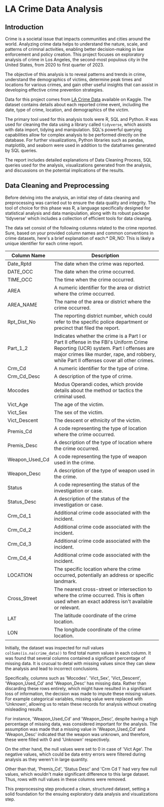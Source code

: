 # LA Crime Data Analysis

## Introduction
Crime is a societal issue that impacts communities and cities around the world. Analyzing crime data helps to understand the nature, scale, and patterns of
criminal activities, enabling better decision-making in law enforcement and policy creation. This project focuses on exploratory analysis of crime 
 in Los Angeles, the second-most populous city in the United States, from 2020 to first quarter of 2023.

The objective of this analysis is to reveal patterns and trends in crime, understand the demographics of victims, determine peak times and locations for various crimes,
and gain other useful insights that can assist in developing effective crime prevention strategies.

Data for this project comes from [LA Crime Data](https://www.kaggle.com/datasets/chaitanyakck/crime-data-from-2020-to-present) available on Kaggle. The dataset contains
details about each reported crime event, including the date, type of crime, location, and demographics of the victim.

The primary tool used for this analysis tools were R, SQL and Python. R was used for cleaning the data using a library called `tidyverse`, which assists with data import, 
tidying and manipulation. SQL's powerful querying capabilities allow for complex analysis to be performed directly on the database. For further visualizations,
Python libraries such as pandas, matplotlib, and seaborn were used in addition to the dataframes generated by SQL queries.

The report includes detailed explanations of Data Cleaning Process, SQL queries used for the analysis, visualizations generated from the analysis, and discussions on the 
potential implications of the results.

## Data Cleaning and Preprocessing
Before delving into the analysis, an initial step of data cleaning and preprocessing was carried out to ensure the data quality and integrity. The tool of choice for this
phase was R, a language specifically designed for statistical analysis and data manipulation, along with its robust package 'tidyverse' which includes a collection of 
efficient tools for data cleaning.

The data set consist of the following columns related to the crime reported.
Sure, based on your provided column names and common conventions in crime datasets, here's a brief explanation of each:* DR_NO: This is likely a unique identifier for each crime report.

| Column Name | Description |
| ----------- | ----------- |
| Date_Rptd | The date when the crime was reported. |
| DATE_OCC | The date when the crime occurred. |
| TIME_OCC | The time when the crime occurred. |
| AREA | A numeric identifier for the area or district where the crime occurred. |
| AREA_NAME | The name of the area or district where the crime occurred. |
| Rpt_Dist_No | The reporting district number, which could refer to the specific police department or precinct that filed the report. |
| Part_1_2 | Indicates whether the crime is a Part I or Part II offense in the FBI's Uniform Crime Reporting (UCR) system. Part I offenses are major crimes like murder, rape, and robbery, while Part II offenses cover all other crimes. |
| Crm_Cd | A numeric identifier for the type of crime. |
| Crm_Cd_Desc | A description of the type of crime. |
| Mocodes | Modus Operandi codes, which provide details about the method or tactics the criminal used. |
| Vict_Age | The age of the victim. |
| Vict_Sex | The sex of the victim. |
| Vict_Descent | The descent or ethnicity of the victim. |
| Premis_Cd | A code representing the type of location where the crime occurred. |
| Premis_Desc | A description of the type of location where the crime occurred. |
| Weapon_Used_Cd | A code representing the type of weapon used in the crime. |
| Weapon_Desc | A description of the type of weapon used in the crime. |
| Status | A code representing the status of the investigation or case. |
| Status_Desc | A description of the status of the investigation or case. |
| Crm_Cd_1 | Additional crime code associated with the incident. |
| Crm_Cd_2 | Additional crime code associated with the incident. |
| Crm_Cd_3 | Additional crime code associated with the incident. |
| Crm_Cd_4 | Additional crime code associated with the incident. |
| LOCATION | The specific location where the crime occurred, potentially an address or specific landmark. |
| Cross_Street | The nearest cross-street or intersection to where the crime occurred. This is often used when an exact address isn't available or relevant. |
| LAT | The latitude coordinate of the crime location. |
| LON | The longitude coordinate of the crime location. |

Initially, the dataset was inspected for null values `colSums(is.na(crime_data))` to find total numm values in each column. It was found that several columns
contained a significant percentage of missing data. It is crucual to detal with missing values since they can skew the analysis and lead to incorrect conclusions.

Specifically, columns such as 'Mocodes'. 'Vict_Sex', 'Vict_Descent', 'Weapon_Used_Cd' and 'Weapon_Desc' has missing data. Rather than discarding these rows entirely,
which might have resulted in a significant loss of information, the decision was made to impute these missing values. For example categorical variables, missing value
were replaced with 'Unknown', allowing us to retain these records for analysis without creating misleading results.

For instance, 'Weapon_Used_Cd' and 'Weapon_Desc', despite having a high percentage of missing data, was considered important for the analysis.
The assumption was made that a missing value in 'Weapon_Used_Cd' and 'Weapon_Desc' indicated that the weapon was unknown, and therefore, these
were filled with 0 and 'Unknown' respectively.

On the other hand, the null values were set to 0 in case of 'Vict Age'. The negative values, which could be data entry errors were filtered during analysis
as they weren't in large quantity.

Other than that, 'Premis_Cd', 'Status Desc' and 'Crm Cd 1' had very few null values, which wouldn't make significant difference to this large dataset. Thus, rows with null values
in these columns were removed.

This preprocessing step produced a clean, structured dataset, setting a solid foundation for the ensuing exploratory data analysis and visualizations step.


















